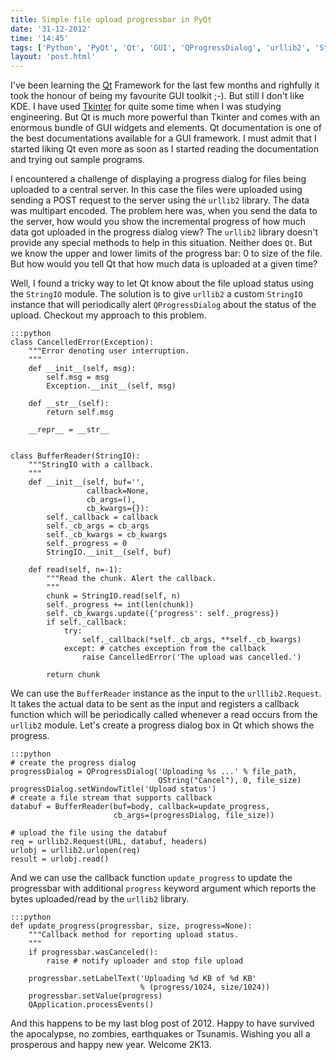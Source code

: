 ```yaml
---
title: Simple file upload progressbar in PyQt
date: '31-12-2012'
time: '14:45'
tags: ['Python', 'PyQt', 'Qt', 'GUI', 'QProgressDialog', 'urllib2', 'StringIO']
layout: 'post.html'
---
```


I've been learning the [Qt](http://qt-project.org/) Framework for the last few months and righfully it took 
the honour of being my favourite GUI toolkit ;-). But still I don't like KDE. I have used 
[Tkinter](http://wiki.python.org/moin/TkInter) for quite some time when I was studying engineering. But Qt is 
much more powerful than Tkinter and comes with an enormous bundle of GUI widgets and elements. Qt documentation
is one of the best documentations available for a GUI framework. I must admit that I started liking Qt even more 
as soon as I started reading the documentation and trying out sample programs.

I encountered a challenge of displaying a progress dialog for files being uploaded to a central server. In this 
case the files were uploaded using sending a POST request to the server using the `urllib2` library. The data was 
multipart encoded. The problem here was, when you send the data to the server, how would you show the incremental 
progress of how much data got uploaded in the progress dialog view? The `urllib2` library doesn't provide any special 
methods to help in this situation. Neither does `Qt`. But we know the upper and lower limits of the progress bar: 0 to 
size of the file. But how would you tell Qt that how much data is uploaded at a given time?

Well, I found a tricky way to let Qt know about the file upload status using the `StringIO` module. The solution is to give 
`urllib2` a custom `StringIO` instance that will periodically alert `QProgressDialog` about the status of the upload. 
Checkout my approach to this problem.

    :::python
    class CancelledError(Exception):
        """Error denoting user interruption.
        """
        def __init__(self, msg):
            self.msg = msg
            Exception.__init__(self, msg)

        def __str__(self):
            return self.msg

        __repr__ = __str__


    class BufferReader(StringIO):
        """StringIO with a callback.
        """
        def __init__(self, buf='', 
                     callback=None, 
                     cb_args=(), 
                     cb_kwargs={}):
            self._callback = callback
            self._cb_args = cb_args
            self._cb_kwargs = cb_kwargs
            self._progress = 0
            StringIO.__init__(self, buf)

        def read(self, n=-1):
            """Read the chunk. Alert the callback.
            """
            chunk = StringIO.read(self, n)
            self._progress += int(len(chunk))
            self._cb_kwargs.update({'progress': self._progress})
            if self._callback:
                try:
                    self._callback(*self._cb_args, **self._cb_kwargs)
                except: # catches exception from the callback
                    raise CancelledError('The upload was cancelled.')

            return chunk

We can use the `BufferReader` instance as the input to the `urlllib2.Request`. It takes the actual data to be
sent as the input and registers a callback function which will be periodically called whenever a read occurs from
the `urllib2` module. Let's create a progress dialog box in Qt which shows the progress.
    
    :::python
    # create the progress dialog
    progressDialog = QProgressDialog('Uploading %s ...' % file_path,
                                     QString("Cancel"), 0, file_size)
    progressDialog.setWindowTitle('Upload status')
    # create a file stream that supports callback
    databuf = BufferReader(buf=body, callback=update_progress,
                           cb_args=(progressDialog, file_size))

    # upload the file using the databuf
    req = urllib2.Request(URL, databuf, headers)
    urlobj = urllib2.urlopen(req)
    result = urlobj.read()

And we can use the callback function `update_progress` to update the progressbar with additional `progress` keyword argument 
which reports the bytes uploaded/read by the `urllib2` library.

    :::python
    def update_progress(progressbar, size, progress=None):
        """Callback method for reporting upload status.
        """
        if progressbar.wasCanceled():
            raise # notify uploader and stop file upload

        progressbar.setLabelText('Uploading %d KB of %d KB'
                                 % (progress/1024, size/1024))
        progressbar.setValue(progress)
        QApplication.processEvents()

And this happens to be my last blog post of 2012. Happy to have survived the apocalypse, no zombies, earthquakes or Tsunamis. 
Wishing you all a prosperous and happy new year. Welcome 2K13.
